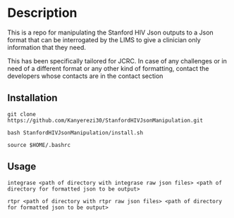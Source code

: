 # Description

This is a repo for manipulating the Stanford HIV Json outputs to a Json format that can be interrogated by the LIMS to give a clinician only information that they need. 

This has been specifically tailored for JCRC. In case of any challenges or in need of a different format or any other kind of formatting, contact the developers whose contacts are in the contact section


## Installation

```
git clone https://github.com/Kanyerezi30/StanfordHIVJsonManipulation.git

bash StanfordHIVJsonManipulation/install.sh

source $HOME/.bashrc

```

## Usage

```
integrase <path of directory with integrase raw json files> <path of directory for formatted json to be output>

rtpr <path of directory with rtpr raw json files> <path of directory for formatted json to be output>

```
